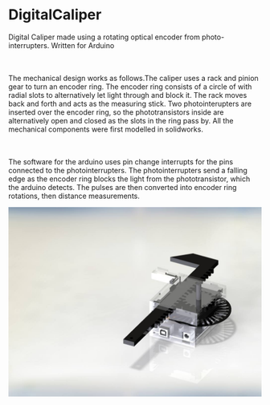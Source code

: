 # DigitalCaliper

Digital Caliper made using a rotating optical encoder from photo-interrupters.
Written for Arduino

<br><br> The mechanical design works as follows.The caliper uses a rack and pinion gear to turn an encoder ring. The encoder ring consists of a circle of with radial slots to alternatively let light through and block it. The rack moves back and forth and acts as the measuring stick. Two photointerupters are inserted over the encoder ring, so the phototransistors inside are alternatively open and closed as the slots in the ring pass by. All the mechanical components were first modelled in solidworks.

<br><br> The software for the arduino uses pin change interrupts for the pins connected to the photointerrupters. The photointerrupters send a falling edge as the encoder ring blocks the light from the phototransistor, which the arduino detects. The pulses are then converted into encoder ring rotations, then distance measurements.

![Digital-Caliper-Picture](https://github.com/Rich143/DigitalCaliper/blob/master/12837483_10153423779155814_1408371865_o-2.jpg)
